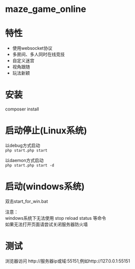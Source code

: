 maze_game_online
=======
 特性
======
 * 使用websocket协议
 * 多房间、多人同时在线竞技
 * 自定义迷宫
 * 视角跟随
 * 玩法新颖

安装
=====
composer install

启动停止(Linux系统)
=====
以debug方式启动  
```php start.php start  ```

以daemon方式启动  
```php start.php start -d ```

启动(windows系统)
======
双击start_for_win.bat  

注意：  
windows系统下无法使用 stop reload status 等命令  
如果无法打开页面请尝试关闭服务器防火墙  

测试
=======
浏览器访问 http://服务器ip或域:55151,例如http://127.0.0.1:55151

